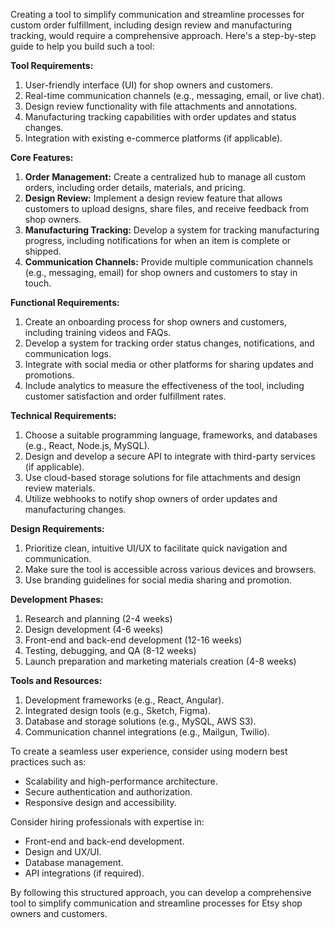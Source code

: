 Creating a tool to simplify communication and streamline processes for custom order fulfillment, including design review and manufacturing tracking, would require a comprehensive approach. Here's a step-by-step guide to help you build such a tool:

**Tool Requirements:**

1. User-friendly interface (UI) for shop owners and customers.
2. Real-time communication channels (e.g., messaging, email, or live chat).
3. Design review functionality with file attachments and annotations.
4. Manufacturing tracking capabilities with order updates and status changes.
5. Integration with existing e-commerce platforms (if applicable).

**Core Features:**

1. **Order Management:** Create a centralized hub to manage all custom orders, including order details, materials, and pricing.
2. **Design Review:** Implement a design review feature that allows customers to upload designs, share files, and receive feedback from shop owners.
3. **Manufacturing Tracking:** Develop a system for tracking manufacturing progress, including notifications for when an item is complete or shipped.
4. **Communication Channels:** Provide multiple communication channels (e.g., messaging, email) for shop owners and customers to stay in touch.

**Functional Requirements:**

1. Create an onboarding process for shop owners and customers, including training videos and FAQs.
2. Develop a system for tracking order status changes, notifications, and communication logs.
3. Integrate with social media or other platforms for sharing updates and promotions.
4. Include analytics to measure the effectiveness of the tool, including customer satisfaction and order fulfillment rates.

**Technical Requirements:**

1. Choose a suitable programming language, frameworks, and databases (e.g., React, Node.js, MySQL).
2. Design and develop a secure API to integrate with third-party services (if applicable).
3. Use cloud-based storage solutions for file attachments and design review materials.
4. Utilize webhooks to notify shop owners of order updates and manufacturing changes.

**Design Requirements:**

1. Prioritize clean, intuitive UI/UX to facilitate quick navigation and communication.
2. Make sure the tool is accessible across various devices and browsers.
3. Use branding guidelines for social media sharing and promotion.

**Development Phases:**

1. Research and planning (2-4 weeks)
2. Design development (4-6 weeks)
3. Front-end and back-end development (12-16 weeks)
4. Testing, debugging, and QA (8-12 weeks)
5. Launch preparation and marketing materials creation (4-8 weeks)

**Tools and Resources:**

1. Development frameworks (e.g., React, Angular).
2. Integrated design tools (e.g., Sketch, Figma).
3. Database and storage solutions (e.g., MySQL, AWS S3).
4. Communication channel integrations (e.g., Mailgun, Twilio).

To create a seamless user experience, consider using modern best practices such as:

* Scalability and high-performance architecture.
* Secure authentication and authorization.
* Responsive design and accessibility.

Consider hiring professionals with expertise in:

* Front-end and back-end development.
* Design and UX/UI.
* Database management.
* API integrations (if required).

By following this structured approach, you can develop a comprehensive tool to simplify communication and streamline processes for Etsy shop owners and customers.
